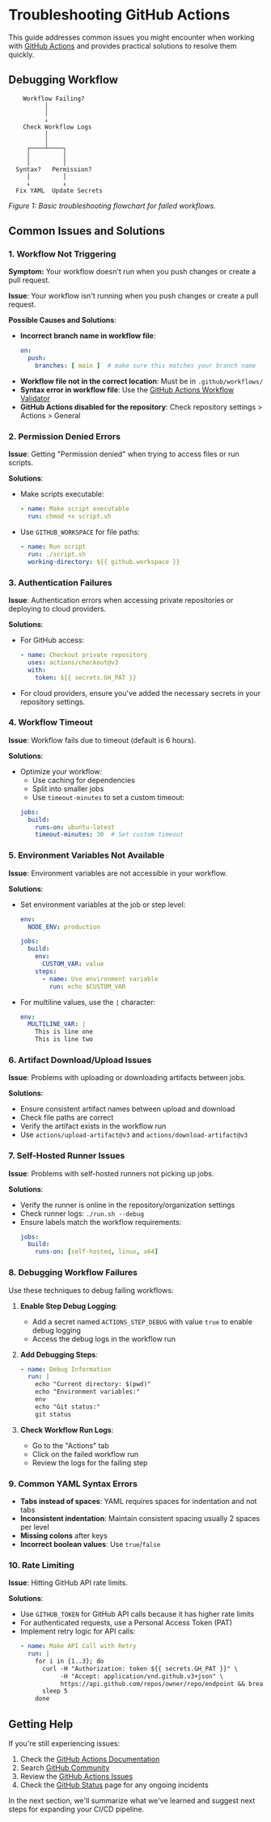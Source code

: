 # Troubleshooting GitHub Actions

This guide addresses common issues you might encounter when working with [GitHub Actions](https://github.com/features/actions) and provides practical solutions to resolve them quickly.

## Debugging Workflow

```
    Workflow Failing?
          │
          │
          ↓
    Check Workflow Logs
          │
          │
     ┌────┴────┐
     │         │
     │         │
  Syntax?   Permission?
     │         │
     ↓         ↓
  Fix YAML  Update Secrets
```

*Figure 1: Basic troubleshooting flowchart for failed workflows.*

## Common Issues and Solutions

### 1. Workflow Not Triggering

**Symptom:** Your workflow doesn't run when you push changes or create a pull request.

**Issue**: Your workflow isn't running when you push changes or create a pull request.

**Possible Causes and Solutions**:
- **Incorrect branch name in workflow file**: 
  ```yaml
  on:
    push:
      branches: [ main ]  # make sure this matches your branch name
  ```
- **Workflow file not in the correct location**: Must be in `.github/workflows/`
- **Syntax error in workflow file**: Use the [GitHub Actions Workflow Validator](https://github.com/marketplace/actions/github-action-workflow-validator)
- **GitHub Actions disabled for the repository**: Check repository settings > Actions > General

### 2. Permission Denied Errors

**Issue**: Getting "Permission denied" when trying to access files or run scripts.

**Solutions**:
- Make scripts executable:
  ```yaml
  - name: Make script executable
    run: chmod +x script.sh
  ```
- Use `GITHUB_WORKSPACE` for file paths:
  ```yaml
  - name: Run script
    run: ./script.sh
    working-directory: ${{ github.workspace }}
  ```

### 3. Authentication Failures

**Issue**: Authentication errors when accessing private repositories or deploying to cloud providers.

**Solutions**:
- For GitHub access:
  ```yaml
  - name: Checkout private repository
    uses: actions/checkout@v3
    with:
      token: ${{ secrets.GH_PAT }}
  ```
- For cloud providers, ensure you've added the necessary secrets in your repository settings.

### 4. Workflow Timeout

**Issue**: Workflow fails due to timeout (default is 6 hours).

**Solutions**:
- Optimize your workflow:
  - Use caching for dependencies
  - Split into smaller jobs
  - Use `timeout-minutes` to set a custom timeout:
  ```yaml
  jobs:
    build:
      runs-on: ubuntu-latest
      timeout-minutes: 30  # Set custom timeout
  ```

### 5. Environment Variables Not Available

**Issue**: Environment variables are not accessible in your workflow.

**Solutions**:
- Set environment variables at the job or step level:
  ```yaml
  env:
    NODE_ENV: production
  
  jobs:
    build:
      env:
        CUSTOM_VAR: value
      steps:
        - name: Use environment variable
          run: echo $CUSTOM_VAR
  ```
- For multiline values, use the `|` character:
  ```yaml
  env:
    MULTILINE_VAR: |
      This is line one
      This is line two
  ```

### 6. Artifact Download/Upload Issues

**Issue**: Problems with uploading or downloading artifacts between jobs.

**Solutions**:
- Ensure consistent artifact names between upload and download
- Check file paths are correct
- Verify the artifact exists in the workflow run
- Use `actions/upload-artifact@v3` and `actions/download-artifact@v3`

### 7. Self-Hosted Runner Issues

**Issue**: Problems with self-hosted runners not picking up jobs.

**Solutions**:
- Verify the runner is online in the repository/organization settings
- Check runner logs: `./run.sh --debug`
- Ensure labels match the workflow requirements:
  ```yaml
  jobs:
    build:
      runs-on: [self-hosted, linux, x64]
  ```

### 8. Debugging Workflow Failures

Use these techniques to debug failing workflows:

1. **Enable Step Debug Logging**:
   - Add a secret named `ACTIONS_STEP_DEBUG` with value `true` to enable debug logging
   - Access the debug logs in the workflow run

2. **Add Debugging Steps**:
   ```yaml
   - name: Debug Information
     run: |
       echo "Current directory: $(pwd)"
       echo "Environment variables:"
       env
       echo "Git status:"
       git status
   ```

3. **Check Workflow Run Logs**:
   - Go to the "Actions" tab
   - Click on the failed workflow run
   - Review the logs for the failing step

### 9. Common YAML Syntax Errors

- **Tabs instead of spaces**: YAML requires spaces for indentation and not tabs
- **Inconsistent indentation**: Maintain consistent spacing usually 2 spaces per level
- **Missing colons** after keys
- **Incorrect boolean values**: Use `true`/`false` 

### 10. Rate Limiting

**Issue**: Hitting GitHub API rate limits.

**Solutions**:
- Use `GITHUB_TOKEN` for GitHub API calls because it has higher rate limits
- For authenticated requests, use a Personal Access Token (PAT)
- Implement retry logic for API calls:
  ```yaml
  - name: Make API Call with Retry
    run: |
      for i in {1..3}; do
        curl -H "Authorization: token ${{ secrets.GH_PAT }}" \
             -H "Accept: application/vnd.github.v3+json" \
             https://api.github.com/repos/owner/repo/endpoint && break
        sleep 5
      done
  ```

## Getting Help

If you're still experiencing issues:
1. Check the [GitHub Actions Documentation](https://docs.github.com/en/actions)
2. Search [GitHub Community](https://github.community/)
3. Review the [GitHub Actions Issues](https://github.com/actions/toolkit/issues)
4. Check the [GitHub Status](https://www.githubstatus.com/) page for any ongoing incidents

In the next section, we'll summarize what we've learned and suggest next steps for expanding your CI/CD pipeline.
